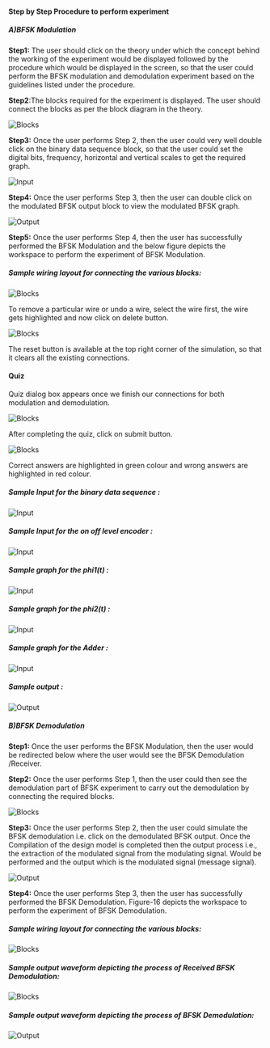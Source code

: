 #### **Step by Step Procedure to perform experiment**

##### **A)BFSK Modulation**

 **Step1:** The user should click on the theory under which the concept behind the working of the experiment would be displayed followed by the procedure which would be displayed in the screen, so that the user could perform the BFSK modulation and demodulation experiment based on the guidelines listed under the procedure.

  **Step2**:The blocks required for the experiment is displayed. The user should connect the blocks as per the block diagram in the theory.

![Blocks](./images/mod.png)

 **Step3:** Once the user performs Step 2, then the user could very well double click on the binary data sequence block, so that the user could set the digital bits, frequency, horizontal and vertical scales to get the required graph.

![Input](./images/BIDGraph.png)

**Step4:** Once the user performs Step 3, then the user can double click on the modulated BFSK output block to view the modulated BFSK graph.

![Output](./images/modgraph.png)


 **Step5:**  Once the user performs Step 4, then the user has successfully performed the BFSK Modulation and the below figure depicts the workspace to perform the experiment of BFSK Modulation.

##### Sample wiring layout for connecting the various blocks:

![Blocks](./images/mod.png)

To remove a particular wire or undo a wire, select the wire first, the wire gets highlighted and now click on delete button.

![Blocks](./images/reset.png)

The reset button is available at the top right corner of the simulation, so that it clears all the existing connections.

#### Quiz

Quiz dialog box appears once we finish our connections for both modulation and demodulation.

![Blocks](./images/quiz_bfsk.png)

After completing the quiz, click on submit button.

![Blocks](./images/ans_bfsk.png)

Correct answers are highlighted in green colour and wrong answers are highlighted in red colour.

##### Sample Input for the  binary data sequence :

![Input](./images/BIDGraph.png)

##### Sample Input for the  on off level encoder :

![Input](./images/onoff.png)

##### Sample graph for the  phi1(t) :

![Input](./images/phi.png)

##### Sample graph for the  phi2(t) :

![Input](./images/PHI2.png)

##### Sample graph for the  Adder :

![Input](./images/addg.png)


##### Sample output :

![Output](./images/modgraph.png)



##### **B)BFSK Demodulation**

 **Step1:** Once the user performs the BFSK Modulation, then the user would be redirected below where the user would see the BFSK Demodulation /Receiver.



**Step2:** Once the user performs Step 1, then the user could then see the demodulation part of BFSK experiment to carry out the demodulation by connecting the required blocks.

![Blocks](./images/DEMOD.png)

 **Step3:** Once the user performs Step 2, then the user could simulate the BFSK demodulation i.e. click on the demodulated BFSK output. Once the Compilation of the design model is completed then the output process i.e., the extraction of the modulated signal from the modulating signal. Would be performed and the output which is the modulated signal (message signal).

![Output](./images/demodGraph.png)


  **Step4:** Once the user performs Step 3, then the user has successfully performed the BFSK Demodulation. Figure-16 depicts the workspace to perform the experiment of BFSK Demodulation.

##### Sample wiring layout for connecting the various blocks:

![Blocks](./images/DEMOD.png)

##### **Sample output waveform depicting the process of Received BFSK Demodulation:**

![Blocks](./images/recv.png)



##### **Sample output waveform depicting the process of  BFSK Demodulation:**

![Output](./images/demodGraph.png)


